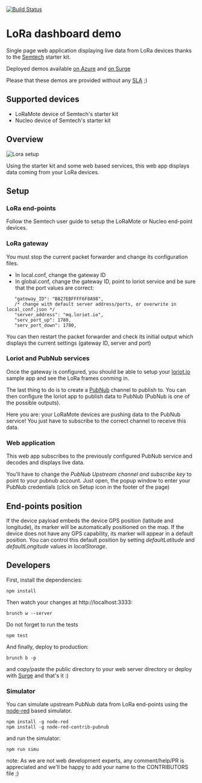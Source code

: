 [![Build Status](https://travis-ci.org/pierreroth/loraboard.svg?branch=master)](https://travis-ci.org/pierreroth/loraboard)

# LoRa dashboard demo

Single page web application displaying live data from LoRa devices thanks to the [Semtech](http://www.semtech.com/) starter kit.

Deployed demos available [on Azure](http://loraserver.cloudapp.net/) and [on Surge](http://loraboard.surge.sh/)

Please that these demos are provided without any [SLA](https://en.wikipedia.org/wiki/Service-level_agreement) ;)

## Supported devices

* LoRaMote device of Semtech's starter kit
* Nucleo device of Semtech's starter kit

## Overview

![Lora setup](https://raw.githubusercontent.com/pierreroth/loraboard/master/doc-images/setup_loramote.png)

Using the starter kit and some web based services, this web app displays data coming from your LoRa devices.

## Setup

### LoRa end-points

Follow the Semtech user guide to setup the LoRaMote or Nucleo end-point devices.

### LoRa gateway

You must stop the current packet forwarder and change its configuration files.

* In local.conf, change the gateway ID
* In global.conf, change the gateway ID, point to loriot service and be sure that the port values are correct:
```
   "gateway_ID": "B827EBFFFF6F8A98",
   /* change with default server address/ports, or overwrite in local_conf.json */
   "server_address": "mq.loriot.io",
   "serv_port_up": 1780,
   "serv_port_down": 1780,
```
You can then restart the packet forwarder and check its initial output which displays the current settings (gateway ID, server and port)

### Loriot and PubNub services

Once the gateway is configured, you should be able to setup your [loriot.io](http://www.loriot.io) sample app and see the LoRa frames conming in.

The last thing to do is to create a [PubNub](http://www.pubnub.com) channel to publish to. You can then configure the loriot app to publish data to PubNub (PubNub is one of the possible outputs).

Here you are: your LoRaMote devices are pushing data to the PubNub service! You just have to subscribe to the correct channel to receive this data.

### Web application

This web app subscribes to the previously configured PubNub service and decodes and displays live data.

You'll have to change the *PubNub Upstream channel and subscribe key* to point to your pubnub account. Just open, the popup window to enter your PubNub credentials (click on Setup icon in the footer of the page)

## End-points position

If the device payload embeds the device GPS position (latitude and longitude), its marker will be automatically positioned on the map. If the device does not have any GPS capability, its marker will appear in a default position. You can control this default position by setting *defaultLatitude* and *defaultLongitude* values in *localStorage*.

## Developers

First, install the dependencies:

```
npm install
```
Then watch your changes at http://localhost:3333:

```
brunch w --server
```
Do not forget to run the tests

```
npm test
```
And finally, deploy to production:

```
brunch b -p
```
and copy/paste the public directory to your web server directory or deploy with [Surge](http://www.surge.sh/) and that's it :)

### Simulator

You can simulate upstream PubNub data from LoRa end-points using the [node-red](http://nodered.org/) based simulator.

```
npm install -g node-red
npm install -g node-red-contrib-pubnub
```

and run the simulator:

```
npm run simu
```

note: As we are not web development experts, any comment/help/PR is appreciated and we'll be happy to add your name to the CONTRIBUTORS file ;)

